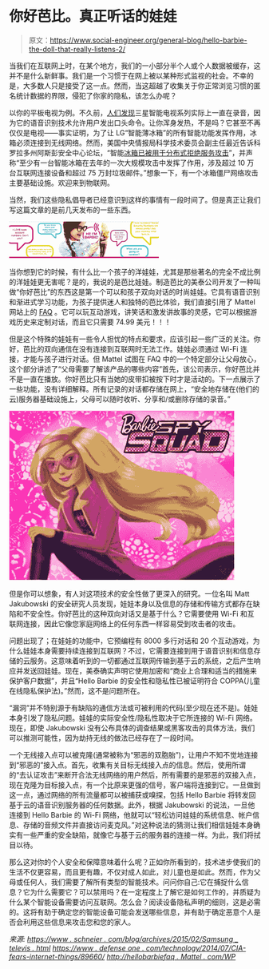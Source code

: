 # 你好芭比。真正听话的娃娃

> 原文：<https://www.social-engineer.org/general-blog/hello-barbie-the-doll-that-really-listens-2/>

当我们在互联网上时，在某个地方，我们的一小部分半个人或个人数据被缓存，这并不是什么新鲜事。我们是一个习惯于在网上被以某种形式监视的社会。不幸的是，大多数人只是接受了这一点。然而，当这超越了收集关于你正常浏览习惯的匿名统计数据的界限，侵犯了你家的隐私，该怎么办呢？

以你的平板电视为例。不久前，[人们发现](https://www.schneier.com/blog/archives/2015/02/samsung_televis.html)三星智能电视系列实际上一直在录音，因为它的语音识别技术允许用户发出口头命令。让你浑身发热，不是吗？它甚至不再仅仅是电视——事实证明，为了让 LG“智能薄冰箱”的所有智能功能发挥作用，冰箱必须连接到无线网络。然而，美国中央情报局科学技术委员会副主任最近告诉科罗拉多州阿斯彭安全中心论坛，“智能[冰箱已被用于分布式拒绝服务攻击](http://www.defenseone.com/technology/2014/07/cia-fears-internet-things/89660/)”，并声称“至少有一台智能冰箱在去年的一次大规模攻击中发挥了作用，涉及超过 10 万台互联网连接设备和超过 75 万封垃圾邮件。”想象一下，有一个冰箱僵尸网络攻击主要基础设施。欢迎来到物联网。

当然，我们这些隐私倡导者已经意识到这样的事情有一段时间了。但是真正让我们写这篇文章的是前几天发布的一些东西。

![Hello Barbie. The doll that REALLY listens](img/dfe369d55e50b2636da2aa653379e83d.png)

当你想到它的时候，有什么比一个孩子的洋娃娃，尤其是那些著名的完全不成比例的洋娃娃更无害呢？是的，我说的是芭比娃娃。制造芭比的美泰公司开发了一种叫做“你好芭比”的东西这是第一个可以和孩子双向对话的时尚娃娃。它具有语音识别和渐进式学习功能，为孩子提供迷人和独特的芭比体验，我们直接引用了 Mattel 网站上的 [FAQ](http://hellobarbiefaq.mattel.com/wp-content/uploads/2015/12/hellobarbie-faq-v3.pdf) 。它可以玩互动游戏，讲笑话和激发讲故事的灵感，它可以根据游戏历史来定制对话，而且它只需要 74.99 美元！！！

但是这个特殊的娃娃有一些令人担忧的特点和要求，应该引起一些广泛的关注。你好，芭比的双向通信在没有连接到互联网时无法工作。娃娃必须通过 Wi-Fi 连接，才能与孩子进行对话。但 Mattel 试图在 FAQ 中的一个特定部分让父母放心，这个部分讲述了“父母需要了解该产品的哪些内容”首先，该公司表示，你好芭比并不是一直在播放。你好芭比只有当她的皮带扣被按下时才是活动的。下一点展示了一些功能，没有详细解释。所有记录的对话都存储在网上，“安全地存储在(他们的云)服务器基础设施上，父母可以随时收听、分享和/或删除存储的录音。”

![](img/e4b43a712fffd57c94c3412f01ce11ed.png)

但是你可以想象，有人对这项技术的安全性做了更深入的研究。一位名叫 Matt Jakubowski 的安全研究人员发现，娃娃本身以及信息的存储和传输方式都存在缺陷和不安全性。你好芭比的这种双向对话又是基于什么？它需要使用 Wi-Fi 和互联网连接，因此它像您家庭网络上的任何东西一样容易受到攻击者的攻击。

问题出现了；在娃娃的功能中，它预编程有 8000 多行对话和 20 个互动游戏，为什么娃娃本身需要持续连接到互联网？不过，它需要连接到用于语音识别和信息存储的云服务。这意味着听到的一切都通过互联网传输到基于云的系统，之后产生响应并发送回娃娃。现在，美泰确实声明它使用加密和“商业上合理和适当的措施来保护客户数据”，并且“Hello Barbie 的安全性和隐私性已被证明符合 COPPA(儿童在线隐私保护法)。”然而，这不是问题所在。

“漏洞”并不特别源于有缺陷的通信方法或可被利用的代码(至少现在还不是)。娃娃本身引发了隐私问题。娃娃的实际安全性/隐私性取决于它所连接的 Wi-Fi 网络。现在，即使 Jakubowski 没有公布具体的调查结果或黑客攻击的具体方法，我们可以推测可能性，因为劫持无线的做法已经存在了一段时间。

一个无线接入点可以被克隆(通常被称为“邪恶的双胞胎”)，让用户不知不觉地连接到“邪恶的”接入点。首先，收集有关目标无线接入点的信息。然后，使用所谓的“去认证攻击”来断开合法无线网络的用户然后，所有需要的是邪恶的双接入点，现在克隆为目标接入点，有一个比原来更强的信号，客户端将连接到它。一旦做到这一点，通过网络的所有流量都可以被捕获或嗅探，包括 Hello Barbie 将转发回基于云的语音识别服务器的任何数据。此外，根据 Jakubowski 的说法，一旦他连接到 Hello Barbie 的 Wi-Fi 网络，他就可以“轻松访问娃娃的系统信息、帐户信息、存储的音频文件并直接访问麦克风。”对这种说法的猜测让我们相信娃娃本身确实有一些严重的安全缺陷，就像它与基于云的服务器的连接一样。为此，我们将拭目以待。

那么这对你的个人安全和保障意味着什么呢？正如你所看到的，技术进步使我们的生活不仅更容易，而且更有趣，不仅对成人如此，对儿童也是如此。然而，作为父母或任何人，我们需要了解所有类型的智能技术。问问你自己:它在捕捉什么信息？它为什么需要它？可以禁用吗？在一定程度上了解它是如何工作的，并质疑为什么某个智能设备需要访问互联网。怎么会？阅读设备隐私声明的细则，这是必需的。这将有助于确定您的智能设备可能会发送哪些信息，并有助于确定恶意个人是否会利用这些信息来攻击您和您的家人。

*来源:*
*[https://www . schneier . com/blog/archives/2015/02/Samsung _ televis . html](https://www.schneier.com/blog/archives/2015/02/samsung_televis.html)*
*[https://www . defense one . com/technology/2014/07/CIA-fears-internet-things/89660/](https://www.defenseone.com/technology/2014/07/cia-fears-internet-things/89660/)*
*[http://hellobarbiefaq . Mattel . com/WP](http://hellobarbiefaq.mattel.com/wp-content/uploads/2015/12/hellobarbie-faq-v3.pdf)*